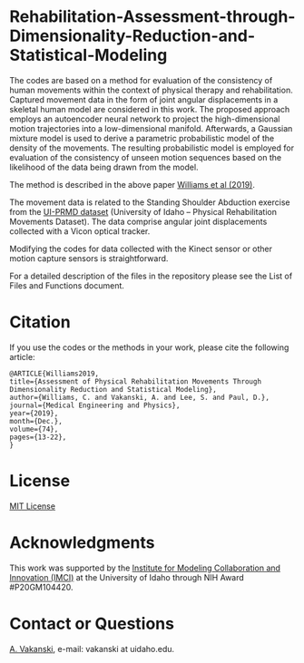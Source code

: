 # Rehabilitation-Assessment-through-Dimensionality-Reduction-and-Statistical-Modeling
The codes are based on a method for evaluation of the consistency of human movements within the context of physical therapy and rehabilitation. Captured movement data in the form of joint angular displacements in a skeletal human model are considered in this work. The proposed approach employs an autoencoder neural network to project the high-dimensional motion trajectories into a low-dimensional manifold. Afterwards, a Gaussian mixture model is used to derive a parametric probabilistic model of the density of the movements. The resulting probabilistic model is employed for evaluation of the consistency of unseen motion sequences based on the likelihood of the data being drawn from the model.

The method is described in the above paper <a href="Williams et al (2019) - Rehabilitation Assessment through Statistical Modeling.pdf">Williams et al (2019)</a>.

The movement data is related to the Standing Shoulder Abduction exercise from the <a href="https://www.webpages.uidaho.edu/ui-prmd/">UI-PRMD dataset</a> (University of Idaho – Physical Rehabilitation Movements Dataset). The data comprise angular joint displacements collected with a Vicon optical tracker.

Modifying the codes for data collected with the Kinect sensor or other motion capture sensors is straightforward. 

For a detailed description of the files in the repository please see the List of Files and Functions document.

# Citation
If you use the codes or the methods in your work, please cite the following article:   

    @ARTICLE{Williams2019,
    title={Assessment of Physical Rehabilitation Movements Through Dimensionality Reduction and Statistical Modeling},
    author={Williams, C. and Vakanski, A. and Lee, S. and Paul, D.},
    journal={Medical Engineering and Physics}, 
    year={2019},
    month={Dec.},
    volume={74},
    pages={13-22},
    }

# License
<a href="License - MIT.txt">MIT License</a>

# Acknowledgments
This work was supported by the <a href="https://imci.uidaho.edu/get-involved/about-cmci/">Institute for Modeling Collaboration and Innovation (IMCI)</a> at the University of Idaho through NIH Award #P20GM104420.

# Contact or Questions
<a href="https://www.webpages.uidaho.edu/vakanski/">A. Vakanski</a>, e-mail: vakanski at uidaho.edu.
